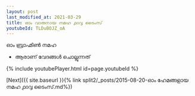 ```yaml
---
layout: post
last_modified_at: 2021-03-29
title: ഓം വാരുനായ നമഹ ൧൦൮ ടൈംസ്
youtubeId: TLDuBOJZ_oA
---
```

 
 
 ഓം ബ്രാഹ്മിൺ നമഹ 
 
 -  ആരാണ് വേദങ്ങൾ ചൊല്ലുന്നത് 
 
  
 
  
 
 
 
 
 
 


{% include youtubePlayer.html id=page.youtubeId %}
 
[Next]({{ site.baseurl }}{% link  split2/_posts/2015-08-20-ഓം ഹേമങ്ങളായ നമഹ ൧൦൮ ടൈംസ്.md%})
 
